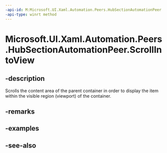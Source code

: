 ```yaml
---
-api-id: M:Microsoft.UI.Xaml.Automation.Peers.HubSectionAutomationPeer.ScrollIntoView
-api-type: winrt method
---
```


<!-- Method syntax
public void ScrollIntoView()
-->

# Microsoft.UI.Xaml.Automation.Peers.HubSectionAutomationPeer.ScrollIntoView

## -description
Scrolls the content area of the parent container in order to display the item within the visible region (viewport) of the container.

## -remarks

## -examples

## -see-also
